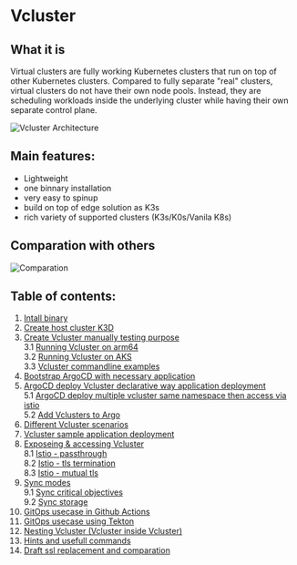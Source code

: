 # Vcluster

## What it is
Virtual clusters are fully working Kubernetes clusters that run on top of other Kubernetes clusters. Compared to fully separate "real" clusters, virtual clusters do not have their own node pools. Instead, they are scheduling workloads inside the underlying cluster while having their own separate control plane.

![Vcluster Architecture](https://www.vcluster.com/docs/media/diagrams/vcluster-architecture.svg)


## Main features:

- Lightweight 
- one binnary installation
- very easy to spinup
- build on top of edge solution as K3s
- rich variety of supported clusters (K3s/K0s/Vanila K8s)

## Comparation with others

![Comparation](https://www.vcluster.com/docs/media/vcluster-comparison.png)


## Table of contents:
1. [Intall binary](./doc/INSTALL.md)
2. [Create host cluster K3D](./doc/HOST-CLUSTER.md)
3. [Create Vcluster manually testing purpose](./doc/VIRTUAL-CLUSTER.md)<br>
   3.1 [Running Vcluster on arm64](./doc/VCLUSTER-ARM64.md)<br>
   3.2 [Running Vcluster on AKS](./doc/VCLUSTER-AKS.md)<br>
   3.3 [Vcluster commandline examples](./doc/VCLUSTER-COMMANDS.md)
4. [Bootstrap ArgoCD with necessary application](./doc/ARGOCD-INSTALL.md)
5. [ArgoCD deploy Vcluster declarative way application deployment](./doc/ARGO-DEPLOYMENT.md)<br>
   5.1 [ArgoCD deploy multiple vcluster same namespace then access via istio](./doc/ARGOCD-MULTIPLE-VCLUSTER.md)<br>
   5.2 [Add Vclusters to Argo](./doc/VCLUSTER-ADD-ARGOCD.md)<br>
6. [Different Vcluster scenarios](./doc/SCENARIOS.md)
7. [Vcluster sample application deployment](./doc/SAMPLE-APPS-VCLUSTER.md)
8. [Exposeing & accessing Vcluster](./doc/GENERAL-ACCESS.md)<br>
    8.1 [Istio - passthrough](./doc/ISTIO-PASSTHROUGH.md)<br>
    8.2 [Istio - tls termination](./doc/ISTIO-TLS-TERMINATION.md)<br>
    8.3 [Istio - mutual tls](./doc/ISTIO-MTLS.md)<br>
9. [Sync modes](./doc/SYNC-MODES.md)<br>
    9.1 [Sync critical objectives](./doc/SYNC-OPTIONS.md)<br>
    9.2 [Sync storage](./doc/SYNC-STORAGE.md)<br>
10. [GitOps usecase in Github Actions](./doc/PIPELINE-EXAMPLE1.md)
11. [GitOps usecase using Tekton](./doc/PIPELINE-EXAMPLE2.md)
12. [Nesting Vcluster (Vcluster inside Vcluster)](./doc/NESTING-VCLUSTER.md)
13. [Hints and usefull commands](./doc/HINTS.md)
14. [Draft ssl replacement and comparation](./doc/CERTIFICATE-REPLACEMENT-ATTEMPT.md)
